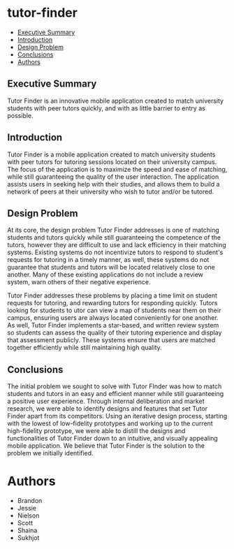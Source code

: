 # tutor-finder
- [Executive Summary](#executive-summary)
- [Introduction](#introduction)
- [Design Problem](#design-problem)
- [Conclusions](#conclusions)
- [Authors](#authors)
 
## Executive Summary
Tutor Finder is an innovative mobile application created to match university students with peer tutors quickly, and with as little barrier to entry as possible.
 
## Introduction
Tutor Finder is a mobile application created to match university students with peer tutors for tutoring sessions located on their university campus. The focus of the application is to maximize the speed and ease of matching, while still guaranteeing the quality of the user interaction. The application assists users in seeking help with their studies, and allows them to build a network of peers at their university who wish to tutor and/or be tutored.
 
## Design Problem
At its core, the design problem Tutor Finder addresses is one of matching students and tutors quickly while still guaranteeing the competence of the tutors, however they are difficult to use and lack efficiency in their matching systems. Existing systems do not incentivize tutors to respond to student's requests for tutoring in a timely manner, as well, these systems do not guarantee that students and tutors will be located relatively close to one another. Many of these existing applications do not include a review system, warn others of their negative experience.
 
Tutor Finder addresses these problems by placing a time limit on student requests for tutoring, and rewarding tutors for responding quickly. Tutors looking for students to utor can view a map of students near them on their campus, ensuring users are always located conveniently for one another. As well, Tutor Finder implements a star-based, and written review system so students can assess the quality of their tutoring experience and display that assessment publicly. These systems ensure that users are matched together efficiently while still maintaining high quality.
 
## Conclusions
The initial problem we sought to solve with Tutor FInder was how to match students and tutors in an easy and efficient manner while still guaranteeing a positive user experience. Through internal deliberation and market research, we were able to identify designs and features that set Tutor Finder apart from its competitors. Using an iterative design process, starting with the lowest of low-fidelity prototypes and working up to the current high-fidelity prototype, we were able to distill the designs and functionalities of Tutor Finder down to an intuitive, and visually appealing mobile application. We believe that Tutor Finder is the solution to the problem we initially identified.
 
# Authors
- Brandon
- Jessie
- Nielson
- Scott
- Shaina
- Sukhjot


